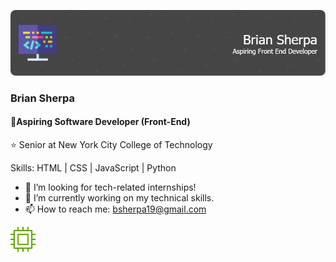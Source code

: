 ![](/github-header-image.png)

### Brian Sherpa
#### 🚀Aspiring Software Developer (Front-End)
⭐  Senior at New York City College of Technology

Skills: HTML | CSS | JavaScript | Python 

- 🔭 I’m looking for tech-related internships!
- 🌱 I’m currently working on my technical skills.
- 📫 How to reach me: bsherpa19@gmail.com 

<a href='https://docs.github.com/en/developers'><img src='https://raw.githubusercontent.com/acervenky/animated-github-badges/master/assets/devbadge.gif' width='40' height='40'></a> 

